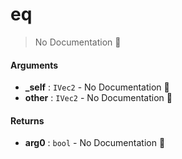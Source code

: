# eq

> No Documentation 🚧

#### Arguments

- **\_self** : `IVec2` \- No Documentation 🚧
- **other** : `IVec2` \- No Documentation 🚧

#### Returns

- **arg0** : `bool` \- No Documentation 🚧
